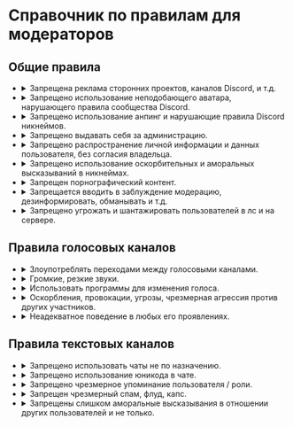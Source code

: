 <link rel="stylesheet" href="https://cdn.roblerom.games/css/moderators_index.css">

<h1>Справочник по правилам для модераторов</h1>

<h2>Общие правила</h2>

<ul>
  <li><details> <summary>Запрещена реклама сторонних проектов, каналов Discord, и т.д.</summary> <table> <thead> <tr> <th class="top default_table_block"></th> <th class="top default_table_block"><a href="/warn" class="warn">Варн</a></th> <th class="top default_table_block"><a href="/mute" class="mute">Мут</a></th> <th class="top default_table_block"><a href="/ban" class="ban">Бан</a></th> </tr> </thead> <tbody> </tr> <tr> <td class="center default_table_block">Длительность</td> <td class="center default_table_block">-</td> <td class="center default_table_block">2д</td> <td class="center default_table_block">1д</td> </tr> <tr> <td class="bottom default_table_block">Условие</td> <td class="bottom default_table_block">-</td> <td class="bottom default_table_block">Пиар без ссылки</td> <td class="bottom default_table_block">Пиар с ссылкой</td> </tr> </tbody> </table> </details> </li>

  <li> <details> <summary>Запрещено использование неподобающего аватара, нарушающего правила сообщества Discord.</summary> <table> <thead> <tr> <th class="top default_table_block"></th> <th class="top default_table_block"><a href="/warn" class="warn">Варн</a></th> <th class="top default_table_block"><a href="/mute" class="mute">Мут</a></th> <th class="top default_table_block"><a href="/ban" class="ban">Бан</a></th> </tr> </thead> <tbody> <tr> <td class="center default_table_block">Длительность</td> <td class="center default_table_block">-</td> <td class="center default_table_block">-</td> <td class="center default_table_block">3д</td> </tr> <tr> <td class="bottom default_table_block">Условие</td> <td class="bottom default_table_block">-</td> <td class="bottom default_table_block">-</td> <td class="bottom default_table_block">Нарушение</td> </tr> </tbody> </table> </details> </li>

  <li> <details> <summary>Запрещено использование анпинг и нарушающие правила Discord никнеймов.</summary> <table> <thead> <tr> <th class="top default_table_block"></th> <th class="top default_table_block"><a href="/warn" class="warn">Варн</a></th> <th class="top default_table_block"><a href="/mute" class="mute">Мут</a></th> <th class="top default_table_block"><a href="/ban" class="ban">Бан</a></th> </tr> </thead> <tbody> <tr> <td class="center default_table_block">Длительность</td> <td class="center default_table_block">3д</td> <td class="center default_table_block">-</td> <td class="center default_table_block">1д</td> </tr> <tr> <td class="bottom default_table_block">Условие</td> <td class="bottom default_table_block">Нарушение (первые 3 раза)</td> <td class="bottom default_table_block">-</td> <td class="bottom default_table_block">Повторные нарушения</td> </tr> </tbody> </table> </details> </li>

  <li> <details> <summary>Запрещено выдавать себя за администрацию.</summary> <table> <thead> <tr> <th class="top default_table_block"></th> <th class="top default_table_block"><a href="/warn" class="warn">Варн</a></th> <th class="top default_table_block"><a href="/mute" class="mute">Мут</a></th> <th class="top default_table_block"><a href="/ban" class="ban">Бан</a></th> </tr> </thead> <tbody> <tr> <td class="center default_table_block">Длительность</td> <td class="center default_table_block">3д</td> <td class="center default_table_block">-</td> <td class="center default_table_block">-</td> </tr> <tr> <td class="bottom default_table_block">Условие</td> <td class="bottom default_table_block">Нарушение</td> <td class="bottom default_table_block">-</td> <td class="bottom default_table_block">-</td> </tr> </tbody> </table> </details> </li>

  <li> <details> <summary>Запрещено распространение личной информации и данных пользователя, без согласия владельца.</summary> <table> <thead> <tr> <th class="top default_table_block"></th> <th class="top default_table_b lock"><a href="/warn" class="warn">Варн</a></th> <th class="top default_table_block"><a href="/mute" class="mute">Мут</a></th> <th class="top default_table_block"><a href="/ban" class="ban">Бан</a></th> </tr> </thead> <tbody> <tr> <td class="center default_table_block">Длительность</td> <td class="center default_table_block">-</td> <td class="center default_table_block">-</td> <td class="center default_table_block">2д</td> </tr> <tr> <td class="bottom default_table_block">Условие</td> <td class="bottom default_table_block">-</td> <td class="bottom default_table_block">-</td> <td class="bottom default_table_block">Нарушение</td> </tr> </tbody> </table> </details> </li>

  <li> <details> <summary>Запрещено использование оскорбительных и аморальных высказываний в никнеймах.</summary> <table> <thead> <tr> <th class="top default_table_block"></th> <th class="top default_table_block"><a href="/warn" class="warn">Варн</a></th> <th class="top default_table_block"><a href="/mute" class="mute">Мут</a></th> <th class="top default_table_block"><a href="/ban" class="ban">Бан</a></th> </tr> </thead> <tbody> <tr> <td class="center default_table_block">Длительность</td> <td class="center default_table_block">5д</td> <td class="center default_table_block">12ч</td> <td class="center default_table_block">4д</td> </tr> <tr> <td class="bottom default_table_block">Условие</td> <td class="bottom default_table_block">Первое нарушение</td> <td class="bottom default_table_block">Повторные нарушения</td> <td class="bottom default_table_block">Злоупотребление</td> </tr> </tbody> </table> </details> </li>

  <li> <details> <summary>Запрещен порнографический контент.</summary> <table> <thead> <tr> <th class="top default_table_block"></th> <th class="top default_table_block"><a href="/warn" class="warn">Варн</a></th> <th class="top default_table_block"><a href="/mute" class="mute">Мут</a></th> <th class="top default_table_block"><a href="/ban" class="ban">Бан</a></th> </tr> </thead> <tbody> <tr> <td class="center default_table_block">Длительность</td> <td class="center default_table_block">-</td> <td class="center default_table_block">-</td> <td class="center default_table_block">7д</td> </tr> <tr> <td class="bottom default_table_block">Условие</td> <td class="bottom default_table_block">-</td> <td class="bottom default_table_block">-</td> <td class="bottom default_table_block">Нарушение</td> </tr> </tbody> </table> </details> </li>

  <li> <details> <summary>Запрещается вводить в заблуждение модерацию, дезинформировать, обманывать и т.д.</summary> <table> <thead> <tr> <th class="top default_table_block"></th> <th class="top default_table_block"><a href="/warn" class="warn">Варн</a></th> <th class="top default_table_block"><a href="/mute" class="mute">Мут</a></th> <th class="top default_table_block"><a href="/ban" class="ban">Бан</a></th> </tr> </thead> <tbody> <tr> <td class="center default_table_block">Длительность</td> <td class="center default_table_block">-</td> <td class="center default_table_block">-</td> <td class="center default_table_block">3д</td> </tr> <tr> <td class="bottom default_table_block">Условие</td> <td class="bottom default_table_block">-</td> <td class="bottom default_table_block">-</td> <td class="bottom default_table_block">Нарушение</td> </tr> </tbody> </table> </details> </li>

  <li> <details> <summary>Запрещено угрожать и шантажировать пользователей в лс и на сервере.</summary> <table> <thead> <tr> <th class="top default_table_block"></th> <th class="top default_table_block"><a href="/warn" class="warn">Варн</a></th> <th class="top default_table_block"><a href="/mute" class="mute">Мут</a></th> <th class="top default_table_block"><a href="/ban" class="ban">Бан</a></th> </tr> </thead> <tbody> <tr> <td class="center default_table_block">Длительность</td> <td class="center default_table_block">-</td> <td class="center default_table_block">-</td> <td class="center default_table_block">14д</td> </tr> <tr> <td class="bottom default_table_block">Условие</td> <td class="bottom default_table_block">-</td> <td class="bottom default_table_block">-</td> <td class="bottom default_table_block">Нарушение</td> </tr> </tbody> </table> </details> </li>
</ul>

<h2>Правила голосовых каналов</h2>

<ul>
  <li><details> <summary>Злоупотреблять переходами между голосовыми каналами.</summary> <table> <thead> <tr> <th class="top default_table_block"></th> <th class="top default_table_block"><a href="/warn" class="warn">Варн</a></th> <th class="top default_table_block"><a href="/mute" class="mute">Мут</a></th> <th class="top default_table_block"><a href="/ban" class="ban">Бан</a></th> </tr> </thead> <tbody> <tr> <td class="center default_table_block">Длительность</td> <td class="center default_table_block">7д</td> <td class="center default_table_block">-</td> <td class="center default_table_block">-</td> </tr> <tr> <td class="bottom default_table_block">Условие</td> <td class="bottom default_table_block">Нарушение</td> <td class="bottom default_table_block">-</td> <td class="bottom default_table_block">-</td> </tr> </tbody> </table> </details> </li>

  <li> <details> <summary>Громкие, резкие звуки.</summary> <table> <thead> <tr> <th class="top default_table_block"></th> <th class="top default_table_block"><a href="/warn" class="warn">Варн</a></th> <th class="top default_table_block"><a href="/mute" class="mute">Мут</a></th> <th class="top default_table_block"><a href="/ban" class="ban">Бан</a></th> </tr> </thead> <tbody> <tr> <td class="center default_table_block">Длительность</td> <td class="center default_table_block">7д</td> <td class="center default_table_block">2ч</td> <td class="center default_table_block">-</td> </tr> <tr> <td class="bottom default_table_block">Условие</td> <td class="bottom default_table_block">Нарушение</td> <td class="bottom default_table_block">Злоупотребление</td> <td class="bottom default_table_block">-</td> </tr> </tbody> </table> </details> </li>

  <li> <details> <summary>Использовать программы для изменения голоса.</summary> <table> <thead> <tr> <th class="top default_table_block"></th> <th class="top default_table_block"><a href="/warn" class="warn">Варн</a></th> <th class="top default_table_block"><a href="/mute" class="mute">Мут</a></th> <th class="top default_table_block"><a href="/ban" class="ban">Бан</a></th> </tr> </thead> <tbody> <tr> <td class="center default_table_block">Длительность</td> <td class="center default_table_block">5д</td> <td class="center default_table_block">3ч</td> <td class="center default_table_block">-</td> </tr> <tr> <td class="bottom default_table_block">Условие</td> <td class="bottom default_table_block">Нарушение</td> <td class="bottom default_table_block">Злоупотребление</td> <td class="bottom default_table_block">-</td> </tr> </tbody> </table> </details> </li>

  <li> <details> <summary>Оскорбления, провокации, угрозы, чрезмерная агрессия против других участников.</summary> <table> <thead> <tr> <th class="top default_table_block"></th> <th class="top default_table_block"><a href="/warn" class="warn">Варн</a></th> <th class="top default_table_block"><a href="/mute" class="mute">Мут</a></th> <th class="top default_table_block"><a href="/ban" class="ban">Бан</a></th> </tr> </thead> <tbody> <tr> <td class="center default_table_block">Длительность</td> <td class="center default_table_block">14д</td> <td class="center default_table_block">12ч</td> <td class="center default_table_block">-</td> </tr> <tr> <td class="bottom default_table_block">Условие</td> <td class="bottom default_table_block">Первое нарушение</td> <td class="bottom default_table_block">Повторные нарушения</td> <td class="bottom default_table_block">-</td> </tr> </tbody> </table> </details> </li>

  <li> <details> <summary>Неадекватное поведение в любых его проявлениях.</summary> <table> <thead> <tr> <th class="top default_table_block"></th> <th class="top default_table_block"><a href="/warn" class="warn">Варн</a></th> <th class="top default_table_block"><a href="/mute" class="mute">Мут</a></th> <th class="top default_table_block"><a href="/ban" class="ban">Бан</a></th> </tr> </thead> <tbody> <tr> <td class="center default_table_block">Длительность</td> <td class="center default_table_block">7д</td> <td class="center default_table_block">6ч</td> <td class="center default_table_block">-</td> </tr> <tr> <td class="bottom default_table_block">Условие</td> <td class="bottom default_table_block">Первое нарушение</td> <td class="bottom default_table_block">Повторные нарушения</td> <td class="bottom default_table_block">-</td> </tr> </tbody> </table> </details> </li>
</ul>

<h2>Правила текстовых каналов</h2>

<ul>
  <li><details> <summary>Запрещено использовать чаты не по назначению.</summary> <table> <thead> <tr> <th class="top default_table_block"></th> <th class="top default_table_block"><a href="/warn" class="warn">Варн</a></th> <th class="top default_table_block"><a href="/mute" class="mute">Мут</a></th> <th class="top default_table_block"><a href="/ban" class="ban">Бан</a></th> </tr> </thead> <tbody> <tr> <td class="center default_table_block">Длительность</td> <td class="center default_table_block">12ч</td> <td class="center default_table_block">15м</td> <td class="center default_table_block">-</td> </tr> <tr> <td class="bottom default_table_block">Условие</td> <td class="bottom default_table_block">Нарушение</td> <td class="bottom default_table_block">Злоупотребление</td> <td class="bottom default_table_block">-</td> </tr> </tbody> </table> </details> </li>

  <li> <details> <summary>Запрещено использование юникода в чате.</summary> <table> <thead> <tr> <th class="top default_table_block"></th> <th class="top default_table_block"><a href="/warn" class="warn">Варн</a></th> <th class="top default_table_block"><a href="/mute" class="mute">Мут</a></th> <th class="top default_table_block"><a href="/ban" class="ban">Бан</a></th> </tr> </thead> <tbody> <tr> <td class="center default_table_block">Длительность</td> <td class="center default_table_block">1д</td> <td class="center default_table_block">30м</td> <td class="center default_table_block">-</td> </tr> <tr> <td class="bottom default_table_block">Условие</td> <td class="bottom default_table_block">Нарушение</td> <td class="bottom default_table_block">Злоупотребление</td> <td class="bottom default_table_block">-</td> </tr> </tbody> </table> </details> </li>

  <li> <details> <summary>Запрещено чрезмерное упоминание пользователя / роли.</summary> <table> <thead> <tr> <th class="top default_table_block"></th> <th class="top default_table_block"><a href="/warn" class="warn">Варн</a></th> <th class="top default_table_block"><a href="/mute" class="mute">Мут</a></th> <th class="top default_table_block"><a href="/ban" class="ban">Бан</a></th> </tr> </thead> <tbody> <tr> <td class="center default_table_block">Длительность</td> <td class="center default_table_block">5д</td> <td class="center default_table_block">5ч</td> <td class="center default_table_block">-</td> </tr> <tr> <td class="bottom default_table_block">Условие</td> <td class="bottom default_table_block">Нарушение</td> <td class="bottom default_table_block">Злоупотребление</td> <td class="bottom default_table_block">-</td> </tr> </tbody> </table> </details> </li>

  <li> <details> <summary>Запрещен чрезмерный спам, флуд, капс.</summary> <table> <thead> <tr> <th class="top default_table_block"></th> <th class="top default_table_block"><a href="/warn" class="warn">Варн</a></th> <th class="top default_table_block"><a href="/mute" class="mute">Мут</a></th> <th class="top default_table_block"><a href="/ban" class="ban">Бан</a></th> </tr> </thead> <tbody> <tr> <td class="center default_table_block">Длительность</td> <td class="center default_table_block">4ч</td> <td class="center default_table_block">20м</td> <td class="center default_table_block">-</td> </tr> <tr> <td class="bottom default_table_block">Условие</td> <td class="bottom default_table_block">Нарушение</td> <td class="bottom default_table_block">Злоупотребление</td> <td class="bottom default_table_block">-</td> </tr> </tbody> </table> </details> </li>

  <li> <details> <summary>Запрещены слишком аморальные высказывания в отношении других пользователей и не только.</summary> <table> <thead> <tr> <th class="top default_table_block"></th> <th class="top default_table_block"><a href="/warn" class="warn">Варн</a></th> <th class="top default_table_block"><a href="/mute" class="mute">Мут</a></th> <th class="top default_table_block"><a href="/ban" class="ban">Бан</a></th> </tr> </thead> <tbody> <tr> <td class="center default_table_block">Длительность</td> <td class="center default_table_block">-</td> <td class="center default_table_block">3ч</td> <td class="center default_table_block">-</td> </tr> <tr> <td class="bottom default_table_block">Условие</td> <td class="bottom default_table_block">-</td> <td class="bottom default_table_block">Нарушение</td> <td class="bottom default_table_block">-</td> </tr> </tbody> </table> </details> </li>
</ul>

